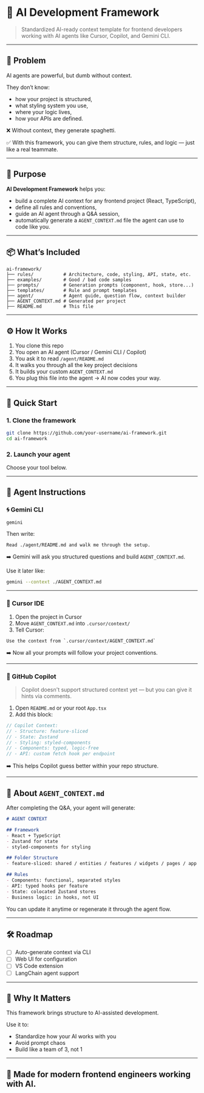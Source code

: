 # 🧠 AI Development Framework

> Standardized AI-ready context template for frontend developers working with AI agents like Cursor, Copilot, and Gemini CLI.

---

## 🚨 Problem

AI agents are powerful, but dumb without context.

They don’t know:
- how your project is structured,
- what styling system you use,
- where your logic lives,
- how your APIs are defined.

❌ Without context, they generate spaghetti.

✅ With this framework, you can give them structure, rules, and logic — just like a real teammate.

---

## 🎯 Purpose

**AI Development Framework** helps you:
- build a complete AI context for any frontend project (React, TypeScript),
- define all rules and conventions,
- guide an AI agent through a Q&A session,
- automatically generate a `AGENT_CONTEXT.md` file the agent can use to code like you.

---

## 📦 What’s Included

```
ai-framework/
├── rules/           # Architecture, code, styling, API, state, etc.
├── examples/        # Good / bad code samples
├── prompts/         # Generation prompts (component, hook, store...)
├── templates/       # Rule and prompt templates
├── agent/           # Agent guide, question flow, context builder
├── AGENT_CONTEXT.md # Generated per project
├── README.md        # This file
```

---

## ⚙️ How It Works

1. You clone this repo
2. You open an AI agent (Cursor / Gemini CLI / Copilot)
3. You ask it to read `/agent/README.md`
4. It walks you through all the key project decisions
5. It builds your custom `AGENT_CONTEXT.md`
6. You plug this file into the agent → AI now codes your way.

---

## 🚀 Quick Start

### 1. Clone the framework

```bash
git clone https://github.com/your-username/ai-framework.git
cd ai-framework
```

### 2. Launch your agent

Choose your tool below.

---

## 🤖 Agent Instructions

### 🌀 Gemini CLI

```bash
gemini
```

Then write:

```
Read ./agent/README.md and walk me through the setup.
```

➡️ Gemini will ask you structured questions and build `AGENT_CONTEXT.md`.

Use it later like:

```bash
gemini --context ./AGENT_CONTEXT.md
```

---

### 🧠 Cursor IDE

1. Open the project in Cursor
2. Move `AGENT_CONTEXT.md` into `.cursor/context/`
3. Tell Cursor:

```
Use the context from `.cursor/context/AGENT_CONTEXT.md`
```

➡️ Now all your prompts will follow your project conventions.

---

### 🤖 GitHub Copilot

> Copilot doesn't support structured context yet — but you can give it hints via comments.

1. Open `README.md` or your root `App.tsx`
2. Add this block:

```ts
// Copilot Context:
// - Structure: feature-sliced
// - State: Zustand
// - Styling: styled-components
// - Components: typed, logic-free
// - API: custom fetch hook per endpoint
```

➡️ This helps Copilot guess better within your repo structure.

---

## 📄 About `AGENT_CONTEXT.md`

After completing the Q&A, your agent will generate:

```md
# AGENT CONTEXT

## Framework
- React + TypeScript
- Zustand for state
- styled-components for styling

## Folder Structure
- feature-sliced: shared / entities / features / widgets / pages / app

## Rules
- Components: functional, separated styles
- API: typed hooks per feature
- State: colocated Zustand stores
- Business logic: in hooks, not UI
```

You can update it anytime or regenerate it through the agent flow.

---

## 🛠 Roadmap

- [ ] Auto-generate context via CLI
- [ ] Web UI for configuration
- [ ] VS Code extension
- [ ] LangChain agent support

---

## 💬 Why It Matters

This framework brings structure to AI-assisted development.

Use it to:
- Standardize how your AI works with you
- Avoid prompt chaos
- Build like a team of 3, not 1

---

## 🧠 Made for modern frontend engineers working with AI.
